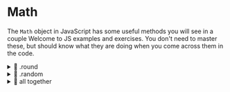 # Math

The `Math` object in JavaScript has some useful methods you will see in a couple
Welcome to JS examples and exercises. You don't need to master these, but should
know what they are doing when you come across them in the code.

<details>
<summary>🐣  .round</summary>

```js
console.log('-- Math.round --');

// rounds a decimal number to the nearest integer
console.log(Math.round(0.2)); // 0
console.log(Math.round(0.5)); // 1
console.log(Math.round(0.8)); // 1
console.log(Math.round(1.2)); // 1
console.log(Math.round(1.5)); // 2
console.log(Math.round(1.8)); // 2
```

</details>
<details>
<summary>🐣 .random</summary>

```js
console.log('-- Math.random --');

// generates a random decimal number between 0 and 1
console.log(Math.random()); // ?
console.log(Math.random()); // ?
console.log(Math.random()); // ?
console.log(Math.random()); // ?
console.log(Math.random()); // ?
```

</details>
<details>
<summary>🐥  all together</summary>

```js
console.log('-- Math.random & Math.round --');

console.log('random from 0 -> 5');
// this is useful for creating random numbers in your programs
//  the example below shows how to create a random number between 0 and 5
let randomDecimal = Math.random();
let decimalTimesFive = randomDecimal * 5;
let randomNumber = Math.round(decimalTimesFive);
console.log(randomNumber); // ?

// or in one line
let randomNumberFromZeroToFive = Math.round(Math.random() * 5);
console.log(randomNumberFromZeroToFive); // ?

console.log('random from 1 -> 5');
let randomNumberFromOneToFive = Math.round(Math.random() * 4) + 1;
console.log(randomNumberFromOneToFive); // ?
```

</details>
